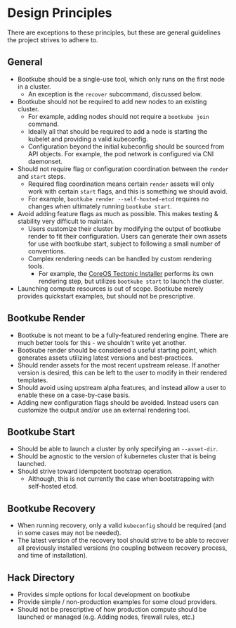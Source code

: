 # Design Principles

There are exceptions to these principles, but these are general guidelines the project strives to adhere to.

## General

- Bootkube should be a single-use tool, which only runs on the first node in a cluster.
    - An exception is the `recover` subcommand, discussed below.
- Bootkube should not be required to add new nodes to an existing cluster.
    - For example, adding nodes should not require a `bootkube join` command.
    - Ideally all that should be required to add a node is starting the kubelet and providing a valid kubeconfig.
    - Configuration beyond the initial kubeconfig should be sourced from API objects. For example, the pod network is configured via CNI daemonset.
- Should not require flag or configuration coordination between the `render` and `start` steps.
    - Required flag coordination means certain `render` assets will only work with certain `start` flags, and this is something we should avoid.
    - For example, `bootkube render --self-hosted-etcd` requires no changes when ultimately running `bootkube start`.
- Avoid adding feature flags as much as possible. This makes testing & stability very difficult to maintain.
    - Users customize their cluster by modifying the output of bootkube render to fit their configuration. Users can generate their own assets for use with bootkube start, subject to following a small number of conventions.
    - Complex rendering needs can be handled by custom rendering tools.
        - For example, the [CoreOS Tectonic Installer](https://github.com/coreos/tectonic-installer) performs its own rendering step, but utilizes `bootkube start` to launch the cluster.
- Launching compute resources is out of scope. Bootkube merely provides quickstart examples, but should not be prescriptive.

## Bootkube Render

- Bootkube is not meant to be a fully-featured rendering engine. There are much better tools for this - we shouldn't write yet another.
- Bootkube render should be considered a useful starting point, which generates assets utilizing latest versions and best-practices.
- Should render assets for the most recent upstream release. If another version is desired, this can be left to the user to modify in their rendered templates.
- Should avoid using upstream alpha features, and instead allow a user to enable these on a case-by-case basis.
- Adding new configuration flags should be avoided. Instead users can customize the output and/or use an external rendering tool.

## Bootkube Start

- Should be able to launch a cluster by only specifying an `--asset-dir`.
- Should be agnostic to the version of kubernetes cluster that is being launched.
- Should strive toward idempotent bootstrap operation.
    - Although, this is not currently the case when bootstrapping with self-hosted etcd.

## Bootkube Recovery

- When running recovery, only a valid `kubeconfig` should be required (and in some cases may not be needed).
- The latest version of the recovery tool should strive to be able to recover all previously installed versions (no coupling between recovery process, and time of installation).

## Hack Directory

- Provides simple options for local development on bootkube
- Provide simple / non-production examples for some cloud providers.
- Should not be prescriptive of how production compute should be launched or managed (e.g. Adding nodes, firewall rules, etc.)
